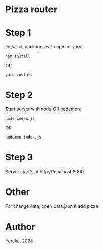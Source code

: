 
# Pizza router

# Step 1

Install all packages with npm or yarn:

```npm install```

OR 

```yarn install```

# Step 2

Start server with node OR nodemon:

```node index.js```

OR

```nodemon index.js```


# Step 3

Server start's at http://localhost:8000

# Other

For change data, open data.json & add pizza

# Author

Yereke, 2024
